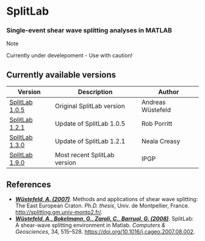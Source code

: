 # SplitLab

### Single-event shear wave splitting analyses in MATLAB

> [!NOTE]
> Currently under develepoment - Use with caution!


## Currently available versions

| Version | Description | Author |
| --- | --- | --- |
| [SplitLab 1.0.5](http://splitting.gm.univ-montp2.fr/) | Original SplitLab version | Andreas Wüstefeld |
| [SplitLab 1.2.1](https://robporritt.wordpress.com/software/) | Update of SplitLab 1.0.5 | Rob Porritt |
| [SplitLab 1.3.0](https://github.com/nmcreasy/SplitLab1.3.0) | Update of SplitLab 1.2.1 | Neala Creasy |
| [SplitLab 1.9.0](https://github.com/IPGP/splitlab) | Most recent SplitLab version | IPGP |


## References

- [**_Wüstefeld, A. (2007)_**](http://splitting.gm.univ-montp2.fr/).
  Methods and applications of shear wave splitting: The East European Craton.
  *Ph.D. thesis*, Univ. de Montpellier, France.
  http://splitting.gm.univ-montp2.fr/.
- [**_Wüstefeld, A., Bokelmann, G., Zaroli, C., Barruol, G. (2008)_**](https://doi.org/10.1016/j.cageo.2007.08.002).
  SplitLab: A shear-wave splitting environment in Matlab.
  *Computers & Geosciences*, 34, 515–528.
  https://doi.org/10.1016/j.cageo.2007.08.002.
